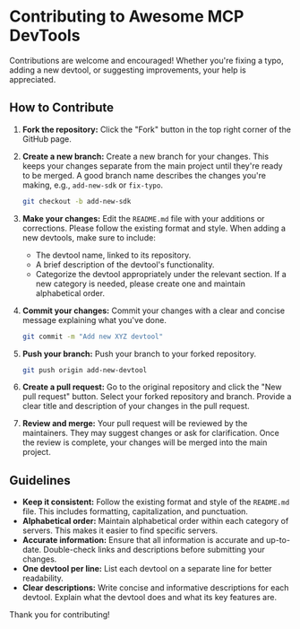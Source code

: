 # Contributing to Awesome MCP DevTools

Contributions are welcome and encouraged! Whether you're fixing a typo, adding a new devtool, or suggesting improvements, your help is appreciated.

## How to Contribute

1. **Fork the repository:** Click the "Fork" button in the top right corner of the GitHub page.

2. **Create a new branch:** Create a new branch for your changes. This keeps your changes separate from the main project until they're ready to be merged. A good branch name describes the changes you're making, e.g., `add-new-sdk` or `fix-typo`.

   ```bash
   git checkout -b add-new-sdk
   ```

3. **Make your changes:** Edit the `README.md` file with your additions or corrections. Please follow the existing format and style. When adding a new devtools, make sure to include:

    * The devtool name, linked to its repository.
    * A brief description of the devtool's functionality.
    * Categorize the devtool appropriately under the relevant section. If a new category is needed, please create one and maintain alphabetical order.

4. **Commit your changes:** Commit your changes with a clear and concise message explaining what you've done.

   ```bash
   git commit -m "Add new XYZ devtool"
   ```

5. **Push your branch:** Push your branch to your forked repository.

   ```bash
   git push origin add-new-devtool
   ```

6. **Create a pull request:** Go to the original repository and click the "New pull request" button. Select your forked repository and branch. Provide a clear title and description of your changes in the pull request.

7. **Review and merge:** Your pull request will be reviewed by the maintainers. They may suggest changes or ask for clarification. Once the review is complete, your changes will be merged into the main project.


## Guidelines

* **Keep it consistent:** Follow the existing format and style of the `README.md` file. This includes formatting, capitalization, and punctuation.
* **Alphabetical order:** Maintain alphabetical order within each category of servers. This makes it easier to find specific servers.
* **Accurate information:** Ensure that all information is accurate and up-to-date. Double-check links and descriptions before submitting your changes.
* **One devtool per line:** List each devtool on a separate line for better readability.
* **Clear descriptions:** Write concise and informative descriptions for each devtool. Explain what the devtool does and what its key features are.

Thank you for contributing!
